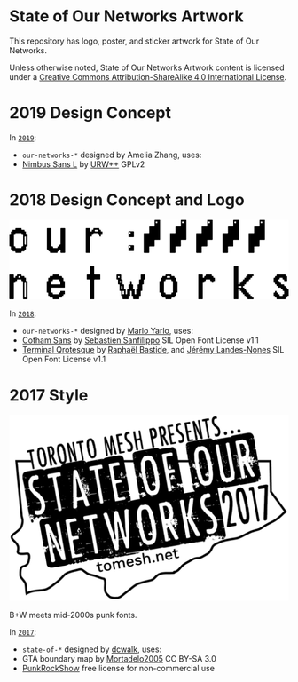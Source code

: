 # State of Our Networks Artwork

This repository has logo, poster, and sticker artwork for State of Our Networks.

Unless otherwise noted, <span xmlns:dct="http://purl.org/dc/terms/" property="dct:title">State of Our Networks Artwork</span> content is licensed under a <a rel="license" href="http://creativecommons.org/licenses/by-sa/4.0/">Creative Commons Attribution-ShareAlike 4.0 International License</a>.

# 2019 Design Concept

In [`2019`](./2019/):
-  `our-networks-*` designed by Amelia Zhang, uses:
  - [Nimbus Sans L](https://www.fontsquirrel.com/fonts/nimbus-sans-l) by [URW++](https://www.urwtype.com/) GPLv2

# 2018 Design Concept and Logo

![Our Networks 2018 Logo](https://raw.githubusercontent.com/ournetworks/artwork/master/2018/our-networks-logo-2018-b.png)

In [`2018`](./2018/):
-  `our-networks-*` designed by [Marlo Yarlo](http://www.marloyarlo.com), uses:
  - [Cotham Sans](https://github.com/sebsan/Cotham) by [Sebastien Sanfilippo](http://www.love-letters.be/) SIL Open Font License v1.1
  - [Terminal Qrotesque](https://github.com/raphaelbastide/Terminal-Grotesque) by [Raphaël Bastide](https://raphaelbastide.com), and [Jérémy Landes-Nones](http://studiotriple.fr) SIL Open Font License v1.1

# 2017 Style

![State of Our Networks 2017 logo](https://raw.githubusercontent.com/ournetworks/artwork/master/2017/state-of-logo.png)

B+W meets mid-2000s punk fonts.

In [`2017`](./2017/):
-  `state-of-*` designed by [dcwalk](https://github.com/dcwalk), uses:
  - GTA boundary map by [Mortadelo2005](https://en.wikipedia.org/wiki/File:Greater_toronto_area_map.svg) CC BY-SA 3.0
  - [PunkRockShow](http://cloutierfontes.ca/punk-rock-show.html) free license for non-commercial use
